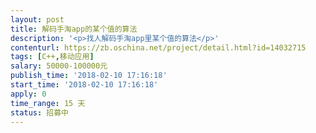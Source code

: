 ```yaml
---                
layout: post       
title: 解码手淘app的某个值的算法           
description: '<p>找人解码手淘app里某个值的算法</p>'     
contenturl: https://zb.oschina.net/project/detail.html?id=14032715      
tags: [C++,移动应用]            
salary: 50000-100000元          
publish_time: '2018-02-10 17:16:18'         
start_time: '2018-02-10 17:16:18'           
apply: 0                   
time_range: 15 天              
status: 招募中                  
---                 
```

